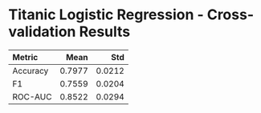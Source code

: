 # Titanic Logistic Regression - Cross-validation Results

| Metric   |   Mean |    Std |
|:---------|-------:|-------:|
| Accuracy | 0.7977 | 0.0212 |
| F1       | 0.7559 | 0.0204 |
| ROC-AUC  | 0.8522 | 0.0294 |